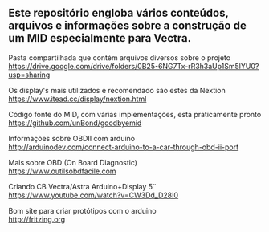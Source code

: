 ## Este repositório engloba vários conteúdos, arquivos e informações sobre a construção de um MID especialmente para Vectra.


Pasta compartilhada que contém arquivos diversos sobre o projeto  
https://drive.google.com/drive/folders/0B25-6NG7Tx-rR3h3aUp1Sm5lYU0?usp=sharing  
  
Os display's mais utilizados e recomendado são estes da Nextion  
https://www.itead.cc/display/nextion.html
  
Código fonte do MID, com várias implementações, está praticamente pronto  
https://github.com/unBond/goodbyemid
  
Informações sobre OBDII com arduino  
http://arduinodev.com/connect-arduino-to-a-car-through-obd-ii-port

Mais sobre OBD (On Board Diagnostic)  
https://www.outilsobdfacile.com

Criando CB Vectra/Astra Arduino+Display 5¨  
https://www.youtube.com/watch?v=CW3Dd_D28I0
  
Bom site para criar protótipos com o arduino  
http://fritzing.org
  